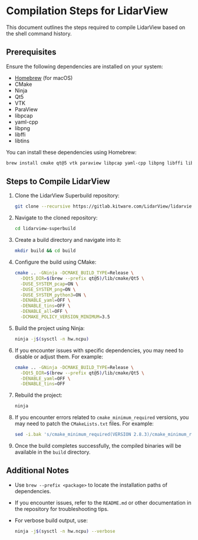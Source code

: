 # Compilation Steps for LidarView

This document outlines the steps required to compile LidarView based on the shell command history.

## Prerequisites

Ensure the following dependencies are installed on your system:

- [Homebrew](https://brew.sh/) (for macOS)
- CMake
- Ninja
- Qt5
- VTK
- ParaView
- libpcap
- yaml-cpp
- libpng
- libffi
- libtins

You can install these dependencies using Homebrew:

```bash
brew install cmake qt@5 vtk paraview libpcap yaml-cpp libpng libffi libtins
```

## Steps to Compile LidarView

1. Clone the LidarView Superbuild repository:

   ```bash
   git clone --recursive https://gitlab.kitware.com/LidarView/lidarview-superbuild.git
   ```

2. Navigate to the cloned repository:

   ```bash
   cd lidarview-superbuild
   ```

3. Create a build directory and navigate into it:

   ```bash
   mkdir build && cd build
   ```

4. Configure the build using CMake:

   ```bash
   cmake .. -GNinja -DCMAKE_BUILD_TYPE=Release \
     -DQt5_DIR=$(brew --prefix qt@5)/lib/cmake/Qt5 \
     -DUSE_SYSTEM_pcap=ON \
     -DUSE_SYSTEM_png=ON \
     -DUSE_SYSTEM_python3=ON \
     -DENABLE_yaml=OFF \
     -DENABLE_tins=OFF \
     -DENABLE_all=OFF \
     -DCMAKE_POLICY_VERSION_MINIMUM=3.5
   ```

5. Build the project using Ninja:

   ```bash
   ninja -j$(sysctl -n hw.ncpu)
   ```

6. If you encounter issues with specific dependencies, you may need to disable or adjust them. For example:

   ```bash
   cmake .. -GNinja -DCMAKE_BUILD_TYPE=Release \
     -DQt5_DIR=$(brew --prefix qt@5)/lib/cmake/Qt5 \
     -DENABLE_yaml=OFF \
     -DENABLE_tins=OFF
   ```

7. Rebuild the project:

   ```bash
   ninja
   ```

8. If you encounter errors related to `cmake_minimum_required` versions, you may need to patch the `CMakeLists.txt` files. For example:

   ```bash
   sed -i.bak 's/cmake_minimum_required(VERSION 2.8.3)/cmake_minimum_required(VERSION 3.5)/' path/to/CMakeLists.txt
   ```

9. Once the build completes successfully, the compiled binaries will be available in the `build` directory.

## Additional Notes

- Use `brew --prefix <package>` to locate the installation paths of dependencies.
- If you encounter issues, refer to the `README.md` or other documentation in the repository for troubleshooting tips.
- For verbose build output, use:

  ```bash
  ninja -j$(sysctl -n hw.ncpu) --verbose
  ```
